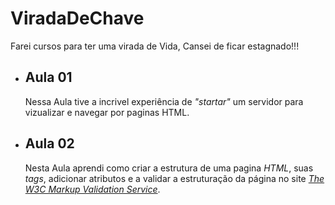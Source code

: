 # ViradaDeChave
Farei cursos para ter uma virada de Vida, Cansei de ficar estagnado!!!

* Aula 01
  - 
  Nessa Aula tive a incrivel experiência de _"startar"_ um servidor para vizualizar e navegar por paginas HTML.

* Aula 02
  -
  Nesta Aula aprendi como criar a estrutura de uma pagina _HTML_, suas _tags_, adicionar atributos e a validar a estruturação da página no site _[The W3C Markup Validation Service](https://validator.w3.org/#validate_by_input)_.  
